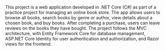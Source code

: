 This project is a web application developed in .NET Core (C#) as part of a practice project for managing an online book store. The app allows users to browse all books, search books by genre or author, view details about a chosen book, and buy books. After completing a purchase, users can leave reviews on the books they have bought. The project follows the MVC architecture, with Entity Framework Core for database management, ASP.NET Core Identity for user authentication and authorization, and Razor views for the frontend.
